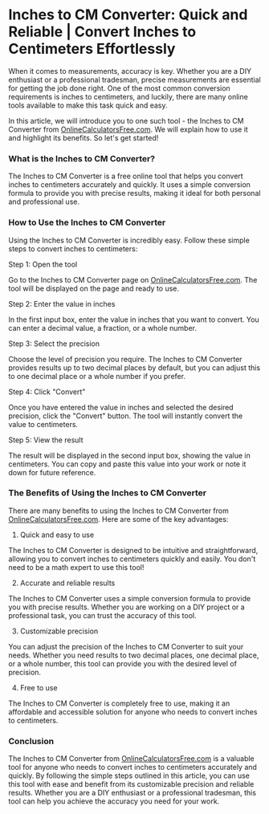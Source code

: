 Inches to CM Converter: Quick and Reliable | Convert Inches to Centimeters Effortlessly
=======================================================================================

When it comes to measurements, accuracy is key. Whether you are a DIY enthusiast or a professional tradesman, precise measurements are essential for getting the job done right. One of the most common conversion requirements is inches to centimeters, and luckily, there are many online tools available to make this task quick and easy.

In this article, we will introduce you to one such tool - the Inches to CM Converter from [OnlineCalculatorsFree.com](http://OnlineCalculatorsFree.com). We will explain how to use it and highlight its benefits. So let's get started!

### What is the Inches to CM Converter?

The Inches to CM Converter is a free online tool that helps you convert inches to centimeters accurately and quickly. It uses a simple conversion formula to provide you with precise results, making it ideal for both personal and professional use.

### How to Use the Inches to CM Converter

Using the Inches to CM Converter is incredibly easy. Follow these simple steps to convert inches to centimeters:

Step 1: Open the tool

Go to the Inches to CM Converter page on [OnlineCalculatorsFree.com](http://OnlineCalculatorsFree.com). The tool will be displayed on the page and ready to use.

Step 2: Enter the value in inches

In the first input box, enter the value in inches that you want to convert. You can enter a decimal value, a fraction, or a whole number.

Step 3: Select the precision

Choose the level of precision you require. The Inches to CM Converter provides results up to two decimal places by default, but you can adjust this to one decimal place or a whole number if you prefer.

Step 4: Click "Convert"

Once you have entered the value in inches and selected the desired precision, click the "Convert" button. The tool will instantly convert the value to centimeters.

Step 5: View the result

The result will be displayed in the second input box, showing the value in centimeters. You can copy and paste this value into your work or note it down for future reference.

### The Benefits of Using the Inches to CM Converter

There are many benefits to using the Inches to CM Converter from [OnlineCalculatorsFree.com](http://OnlineCalculatorsFree.com). Here are some of the key advantages:

1. Quick and easy to use

The Inches to CM Converter is designed to be intuitive and straightforward, allowing you to convert inches to centimeters quickly and easily. You don't need to be a math expert to use this tool!

2. Accurate and reliable results

The Inches to CM Converter uses a simple conversion formula to provide you with precise results. Whether you are working on a DIY project or a professional task, you can trust the accuracy of this tool.

3. Customizable precision

You can adjust the precision of the Inches to CM Converter to suit your needs. Whether you need results to two decimal places, one decimal place, or a whole number, this tool can provide you with the desired level of precision.

4. Free to use

The Inches to CM Converter is completely free to use, making it an affordable and accessible solution for anyone who needs to convert inches to centimeters.

### Conclusion

The Inches to CM Converter from [OnlineCalculatorsFree.com](http://OnlineCalculatorsFree.com) is a valuable tool for anyone who needs to convert inches to centimeters accurately and quickly. By following the simple steps outlined in this article, you can use this tool with ease and benefit from its customizable precision and reliable results. Whether you are a DIY enthusiast or a professional tradesman, this tool can help you achieve the accuracy you need for your work.